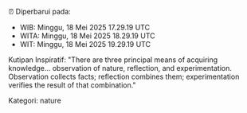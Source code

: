 ⏰ Diperbarui pada:
- WIB: Minggu, 18 Mei 2025 17.29.19 UTC
- WITA: Minggu, 18 Mei 2025 18.29.19 UTC
- WIT: Minggu, 18 Mei 2025 19.29.19 UTC

Kutipan Inspiratif:
"There are three principal means of acquiring knowledge... observation of nature, reflection, and experimentation. Observation collects facts; reflection combines them; experimentation verifies the result of that combination."


Kategori: nature

